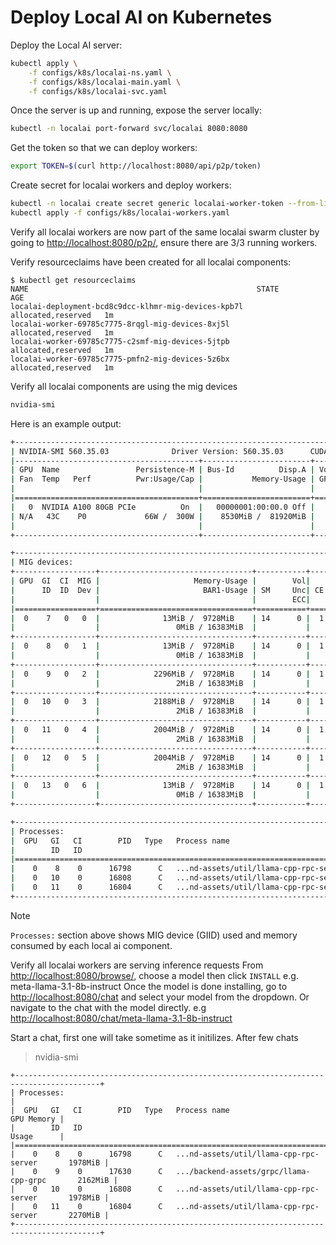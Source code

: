 # Deploy Local AI on Kubernetes

Deploy the Local AI server:

```bash
kubectl apply \
    -f configs/k8s/localai-ns.yaml \
    -f configs/k8s/localai-main.yaml \
    -f configs/k8s/localai-svc.yaml
```

Once the server is up and running, expose the server locally:

```bash
kubectl -n localai port-forward svc/localai 8080:8080
```

Get the token so that we can deploy workers:

```bash
export TOKEN=$(curl http://localhost:8080/api/p2p/token)
```

Create secret for localai workers and deploy workers:

```bash
kubectl -n localai create secret generic localai-worker-token --from-literal=token=$TOKEN
kubectl apply -f configs/k8s/localai-workers.yaml
```

Verify all localai workers are now part of the same localai swarm cluster by going to <http://localhost:8080/p2p/>, ensure there are 3/3 running workers.

Verify resourceclaims have been created for all localai components:

```console
$ kubectl get resourceclaims
NAME                                                   STATE                AGE
localai-deployment-bcd8c9dcc-klhmr-mig-devices-kpb7l   allocated,reserved   1m
localai-worker-69785c7775-8rqgl-mig-devices-8xj5l      allocated,reserved   1m
localai-worker-69785c7775-c2smf-mig-devices-5jtpb      allocated,reserved   1m
localai-worker-69785c7775-pmfn2-mig-devices-5z6bx      allocated,reserved   1m
```

Verify all localai components are using the mig devices

```bash
nvidia-smi
```

Here is an example output:

```bash
+-----------------------------------------------------------------------------------------+
| NVIDIA-SMI 560.35.03              Driver Version: 560.35.03      CUDA Version: 12.6     |
|-----------------------------------------+------------------------+----------------------+
| GPU  Name                 Persistence-M | Bus-Id          Disp.A | Volatile Uncorr. ECC |
| Fan  Temp   Perf          Pwr:Usage/Cap |           Memory-Usage | GPU-Util  Compute M. |
|                                         |                        |               MIG M. |
|=========================================+========================+======================|
|   0  NVIDIA A100 80GB PCIe          On  |   00000001:00:00.0 Off |                   On |
| N/A   43C    P0             66W /  300W |    8530MiB /  81920MiB |     N/A      Default |
|                                         |                        |              Enabled |
+-----------------------------------------+------------------------+----------------------+

+-----------------------------------------------------------------------------------------+
| MIG devices:                                                                            |
+------------------+----------------------------------+-----------+-----------------------+
| GPU  GI  CI  MIG |                     Memory-Usage |        Vol|        Shared         |
|      ID  ID  Dev |                       BAR1-Usage | SM     Unc| CE ENC  DEC  OFA  JPG |
|                  |                                  |        ECC|                       |
|==================+==================================+===========+=======================|
|  0    7   0   0  |              13MiB /  9728MiB    | 14      0 |  1   0    0    0    0 |
|                  |                 0MiB / 16383MiB  |           |                       |
+------------------+----------------------------------+-----------+-----------------------+
|  0    8   0   1  |              13MiB /  9728MiB    | 14      0 |  1   0    0    0    0 |
|                  |                 0MiB / 16383MiB  |           |                       |
+------------------+----------------------------------+-----------+-----------------------+
|  0    9   0   2  |            2296MiB /  9728MiB    | 14      0 |  1   0    0    0    0 |
|                  |                 2MiB / 16383MiB  |           |                       |
+------------------+----------------------------------+-----------+-----------------------+
|  0   10   0   3  |            2188MiB /  9728MiB    | 14      0 |  1   0    0    0    0 |
|                  |                 2MiB / 16383MiB  |           |                       |
+------------------+----------------------------------+-----------+-----------------------+
|  0   11   0   4  |            2004MiB /  9728MiB    | 14      0 |  1   0    0    0    0 |
|                  |                 2MiB / 16383MiB  |           |                       |
+------------------+----------------------------------+-----------+-----------------------+
|  0   12   0   5  |            2004MiB /  9728MiB    | 14      0 |  1   0    0    0    0 |
|                  |                 2MiB / 16383MiB  |           |                       |
+------------------+----------------------------------+-----------+-----------------------+
|  0   13   0   6  |              13MiB /  9728MiB    | 14      0 |  1   0    0    0    0 |
|                  |                 0MiB / 16383MiB  |           |                       |
+------------------+----------------------------------+-----------+-----------------------+

+-----------------------------------------------------------------------------------------+
| Processes:                                                                              |
|  GPU   GI   CI        PID   Type   Process name                              GPU Memory |
|        ID   ID                                                               Usage      |
|=========================================================================================|
|    0    8    0      16798      C   ...nd-assets/util/llama-cpp-rpc-server         74MiB |
|    0   10    0      16808      C   ...nd-assets/util/llama-cpp-rpc-server         74MiB |
|    0   11    0      16804      C   ...nd-assets/util/llama-cpp-rpc-server         74MiB
+-----------------------------------------------------------------------------------------+
```

> [!NOTE]
> `Processes:` section above shows MIG device (GIID) used and memory consumed by each local ai component.

Verify all localai workers are serving inference requests
From <http://localhost:8080/browse/>, choose a model then click `INSTALL` e.g. meta-llama-3.1-8b-instruct
Once the model is done installing, go to <http://localhost:8080/chat> and select your model from the dropdown.
Or navigate to the chat with the model directly. e.g <http://localhost:8080/chat/meta-llama-3.1-8b-instruct>

Start a chat, first one will take sometime as it initilizes.
After few chats

> nvidia-smi

```console
+-----------------------------------------------------------------------------------------+
| Processes:                                                                              |
|  GPU   GI   CI        PID   Type   Process name                              GPU Memory |
|        ID   ID                                                               Usage      |
|=========================================================================================|
|    0    8    0      16798      C   ...nd-assets/util/llama-cpp-rpc-server       1978MiB |
|    0    9    0      17630      C   .../backend-assets/grpc/llama-cpp-grpc       2162MiB |
|    0   10    0      16808      C   ...nd-assets/util/llama-cpp-rpc-server       1978MiB |
|    0   11    0      16804      C   ...nd-assets/util/llama-cpp-rpc-server       2270MiB |
+-----------------------------------------------------------------------------------------+
```
